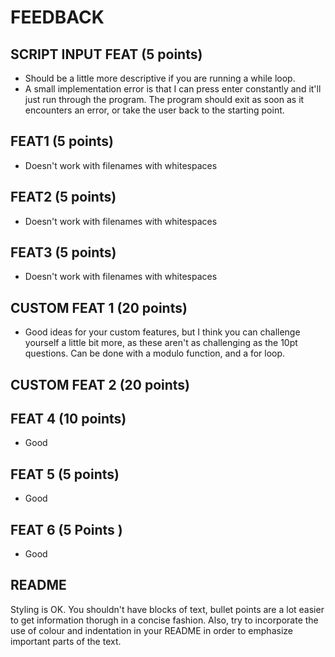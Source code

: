 # FEEDBACK

## SCRIPT INPUT FEAT (5 points)

- Should be a little more descriptive if you are running a while loop.
- A small implementation error is that I can press enter constantly and it'll just run through the program. The program should exit as soon as it encounters an error, or take the user back to the starting point.

## FEAT1 (5 points)

- Doesn't work with filenames with whitespaces

## FEAT2 (5 points)

- Doesn't work with filenames with whitespaces

## FEAT3 (5 points)

- Doesn't work with filenames with whitespaces

## CUSTOM FEAT 1 (20 points)

- Good ideas for your custom features, but I think you can challenge yourself a little bit more, as these aren't as challenging as the 10pt questions. Can be done with a modulo function, and a for loop.

## CUSTOM FEAT 2 (20 points)

## FEAT 4 (10 points)

- Good

## FEAT 5 (5 points)

- Good

## FEAT 6 (5 Points )

- Good

## README

Styling is OK. You shouldn't have blocks of text, bullet points are a lot easier to get information thorugh in a concise fashion. Also, try to incorporate the use of colour and indentation in your README in order to emphasize important parts of the text.
